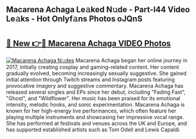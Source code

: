 ## Macarena Achaga Le𝚊ked N𝚞de - Part-l44 Video Le𝚊ks - Hot Onlyf𝚊ns Photos oJQnS

# <h2><a href="http://ab45788.deff.icu/?id=Macarena+Achaga">🔗 New 👉🔴 Macarena Achaga VIDEO Photos</a></h2>

[![Macarena Achaga N𝚞des](https://i.imgur.com/rIISA9y.gif)](http://ab45788.deff.icu/?id=Macarena+Achaga)
Macarena Achaga began her online journey in 2017, initially creating cosplay and gaming-related content. Her content gradually evolved, becoming increasingly sexually suggestive. She gained initial attention through Twitch streams and Instagram posts featuring provocative imagery and suggestive commentary. Macarena Achaga has released several singles and EPs since her debut, including "Fading Fast", "Ghost", and "Wildflower". Her music has been praised for its emotional intensity, melodic hooks, and sonic experimentation. Macarena Achaga is known for her high-energy live performances, which often feature her playing multiple instruments and showcasing her impressive vocal range. She has performed at festivals and venues across the UK and Europe, and has supported established artists such as Tom Odell and Lewis Capaldi.
